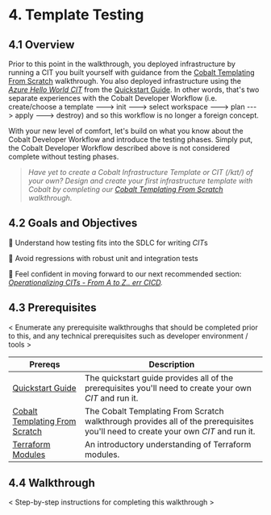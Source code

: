 # 4. Template Testing

## 4.1 Overview

Prior to this point in the walkthrough, you deployed infrastructure by running a CIT you built yourself with guidance from the [Cobalt Templating From Scratch](./3_NEW_TEMPLATE.md) walkthrough. You also deployed infrastructure using the [*Azure Hello World CIT*](../infra/templates/az-hello-world/README.md "AZ Hello World - Cobalt Infrastructure Template") from the [Quickstart Guide](./2_QUICK_START_GUIDE.md). In other words, that's two separate experiences with the Cobalt Developer Workflow (i.e. create/choose a template ---> init ---> select workspace ---> plan ---> apply ---> destroy) and so this workflow is no longer a foreign concept.

With your new level of comfort, let's build on what you know about the Cobalt Developer Workflow and introduce the testing phases. Simply put, the Cobalt Developer Workflow described above is not considered complete without testing phases.

> *Have yet to create a Cobalt Infrastructure Template or CIT (/kɪt/) of your own? Design and create your first infrastructure template with Cobalt by completing our [Cobalt Templating From Scratch](./3_NEW_TEMPLATE.md) walkthrough.*

## 4.2 Goals and Objectives

🔲 Understand how testing fits into the SDLC for writing *CIT*s

🔲 Avoid regressions with robust unit and integration tests

🔲 Feel confident in moving forward to our next recommended section: *[Operationalizing CITs - From A to Z.. err CICD](./5_OPERATIONALIZE_TEMPLATE.md).*

## 4.3 Prerequisites
< Enumerate any prerequisite walkthroughs that should be completed prior to this, and any technical prerequisites such as developer environment / tools >

| Prereqs | Description |
|----------|--------------|
| [Quickstart Guide](./2_QUICK_START_GUIDE.md) | The quickstart guide provides all of the prerequisites you'll need to create your own *CIT* and run it.|
| [Cobalt Templating From Scratch](./3_NEW_TEMPLATE.md) | The Cobalt Templating From Scratch walkthrough provides all of the prerequisites you'll need to create your own *CIT* and run it.|
| [Terraform Modules](https://www.terraform.io/docs/configuration/modules.html) | An introductory understanding of Terraform modules.|

## 4.4 Walkthrough
< Step-by-step instructions for completing this walkthrough >